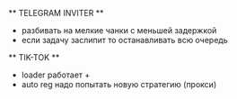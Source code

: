 ** TELEGRAM INVITER **
- разбивать на мелкие чанки с меньшей задержкой
- если задачу заслипит то останавливать всю очередь


** TIK-TOK **
- loader работает  +
- auto reg надо попытать новую стратегию (прокси)

